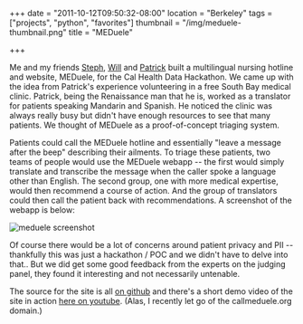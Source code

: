 +++
date = "2011-10-12T09:50:32-08:00"
location = "Berkeley"
tags = ["projects", "python", "favorites"]
thumbnail = "/img/meduele-thumbnail.png"
title = "MEDuele"

+++

Me and my friends [Steph](http://stephjang.com), [Will](http://iamwillpatrick.com) and [Patrick](http://stanford.edu/~ppye)
built a multilingual nursing hotline and website, MEDuele, for the Cal Health Data Hackathon.
We came up with the idea from Patrick's experience volunteering in a free South Bay medical clinic.
Patrick, being the Renaissance man that he is,
worked as a translator for patients speaking Mandarin and Spanish.
He noticed the clinic was always really busy but didn't have enough resources to see that many patients.
We thought of MEDuele as a proof-of-concept triaging system.

<!--more-->

Patients could call the MEDuele hotline and essentially "leave a message after the beep" describing their ailments.
To triage these patients, two teams of people would use the MEDuele webapp --
the first would simply translate and transcribe the message when the caller spoke a language other than English.
The second group, one with more medical expertise, would then recommend a course of action.
And the group of translators could then call the patient back with recommendations.
A screenshot of the webapp is below:

![meduele screenshot](/img/meduele-screenshot.png)

Of course there would be a lot of concerns around patient privacy and PII --
thankfully this was just a hackathon / POC and we didn't have to delve into that..
But we did get some good feedback from the experts on the judging panel,
they found it interesting and not necessarily untenable.

The source for the site is all [on github](https://github.com/yosemitebandit/meduele)
and there's a short demo video of the site in action [here on youtube](https://www.youtube.com/watch?v=q_gSaW4sj6I).
(Alas, I recently let go of the callmeduele.org domain.)
